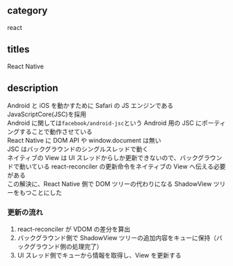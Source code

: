 ## category

react

## titles

React Native

## description

Android と iOS を動かすために Safari の JS エンジンである JavaScriptCore(JSC)を採用  
Android に関しては`facebook/android-jsc`という Android 用の JSC にポーティングすることで動作させている  
React Native に DOM API や window.document は無い  
JSC はバックグラウンドのシングルスレッドで動く  
ネイティブの View は UI スレッドからしか更新できないので、バックグラウンドで動いている react-reconciler の更新命令をネイティブの View へ伝える必要がある  
この解決に、React Native 側で DOM ツリーの代わりになる ShadowView ツリーをもつことにした

### 更新の流れ

1. react-reconciler が VDOM の差分を算出
1. バックグラウンド側で ShadowView ツリーの追加内容をキューに保持（バックグラウンド側の処理完了）
1. UI スレッド側でキューから情報を取得し、View を更新する
